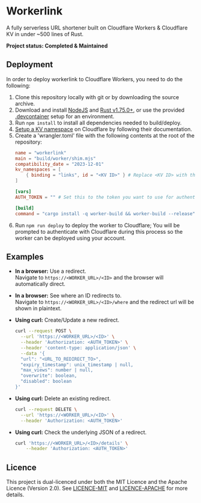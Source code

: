 # Workerlink

A fully serverless URL shortener built on Cloudflare Workers & Cloudflare KV in under ~500 lines of Rust.

**Project status: Completed & Maintained**

## Deployment

In order to deploy workerlink to Cloudflare Workers, you need to do the following:

1. Clone this repository locally with git or by downloading the source archive.
2. Download and install [NodeJS](https://nodejs.org) and [Rust v1.75.0+](https://rustup.rs/), or use the provided [.devcontainer](.devcontainer) setup for an environment.
3. Run `npm install` to install all dependencies needed to build/deploy.
4. [Setup a KV namespace](https://developers.cloudflare.com/kv/get-started/) on Cloudflare by following their documentation.
5. Create a 'wrangler.toml' file with the following contents at the root of the repository:
    ```toml
    name = "workerlink"
    main = "build/worker/shim.mjs"
    compatibility_date = "2023-12-01"
    kv_namespaces = [
        { binding = "links", id = "<KV ID>" } # Replace <KV ID> with the ID of the KV namespace you setup earlier.
    ]

    [vars]
    AUTH_TOKEN = "" # Set this to the token you want to use for authentication.

    [build]
    command = "cargo install -q worker-build && worker-build --release"
    ```
6. Run `npm run deploy` to deploy the worker to Cloudflare; You will be prompted to authenticate with Cloudflare during this process so the worker can be deployed using your account.

## Examples

- **In a browser:** Use a redirect.  
Navigate to `https://<WORKER_URL>/<ID>` and the browser will automatically direct.

- **In a browser:** See where an ID redirects to.  
Navigate to `https://<WORKER_URL>/<ID>/where` and the redirect url will be shown in plaintext.

- **Using curl:** Create/Update a new redirect.
    ```bash
    curl --request POST \
      --url 'https://<WORKER_URL>/<ID>' \
      --header 'Authorization: <AUTH_TOKEN>' \
      --header 'content-type: application/json' \
      --data '{
      "url": "<URL_TO_REDIRECT_TO>",
      "expiry_timestamp": unix_timestamp | null,
      "max_views": number | null,
      "overwrite": boolean,
      "disabled": boolean
    }'
    ```

- **Using curl:** Delete an existing redirect.
    ```bash
    curl --request DELETE \
      --url 'https://<WORKER_URL>/<ID>' \
      --header 'Authorization: <AUTH_TOKEN>'
    ```

- **Using curl:** Check the underlying JSON of a redirect.
    ```bash
    curl 'https://<WORKER_URL>/<ID>/details' \
        --header 'Authorization: <AUTH_TOKEN>'
    ```

## Licence

This project is dual-licenced under both the MIT Licence and the Apache Licence (Version 2.0). See [LICENCE-MIT](LICENCE-MIT) and [LICENCE-APACHE](LICENCE-APACHE) for more details.
